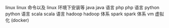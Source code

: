 linux linux 命令以及 linux 环境下安装等
java java 语言
php php 语言
python python 语言
scala scala 语言
hadoop hadoop 体系
spark spark 体系
vm 虚拟化 (docker)